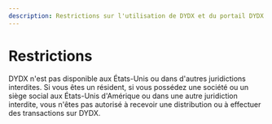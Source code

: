 ```yaml
---
description: Restrictions sur l'utilisation de DYDX et du portail DYDX.
---
```


# Restrictions

DYDX n'est pas disponible aux États-Unis ou dans d'autres juridictions interdites. Si vous êtes un résident, si vous possédez une société ou un siège social aux États-Unis d'Amérique ou dans une autre juridiction interdite, vous n'êtes pas autorisé à recevoir une distribution ou à effectuer des transactions sur DYDX.
